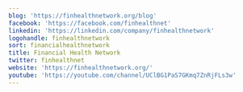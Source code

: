 ```yaml
---
blog: 'https://finhealthnetwork.org/blog'
facebook: 'https://facebook.com/finhealthnet'
linkedin: 'https://linkedin.com/company/finhealthnetwork'
logohandle: finhealthnetwork
sort: financialhealthnetwork
title: Financial Health Network
twitter: finhealthnet
website: 'https://finhealthnetwork.org/'
youtube: 'https://youtube.com/channel/UClBG1PaS7GKmq7ZnRjFLs3w'
---
```

